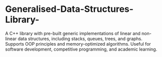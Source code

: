 # Generalised-Data-Structures-Library-
A C++ library with pre-built generic implementations of linear and non-linear data structures, including stacks, queues, trees, and graphs. Supports OOP principles and memory-optimized algorithms. Useful for software development, competitive programming, and academic learning.

